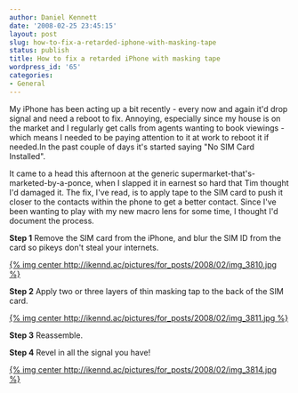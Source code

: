 ```yaml
---
author: Daniel Kennett
date: '2008-02-25 23:45:15'
layout: post
slug: how-to-fix-a-retarded-iphone-with-masking-tape
status: publish
title: How to fix a retarded iPhone with masking tape
wordpress_id: '65'
categories:
- General
---
```


My iPhone has been acting up a bit recently - every now and again it'd
drop signal and need a reboot to fix. Annoying, especially since my
house is on the market and I regularly get calls from agents wanting to
book viewings - which means I needed to be paying attention to it at
work to reboot it if needed.In the past couple of days it's started
saying "No SIM Card Installed".

It came to a head this afternoon at the
generic supermarket-that's-marketed-by-a-ponce, when I slapped it in
earnest so hard that Tim thought I'd damaged it. The fix, I've read, is
to apply tape to the SIM card to push it closer to the contacts within
the phone to get a better contact. Since I've been
wanting to play with my new macro lens for some time, I thought I'd
document the process. 

**Step 1** Remove the SIM card from the iPhone, and blur the SIM ID 
from the card so pikeys don't steal your internets.

[{% img center http://ikennd.ac/pictures/for_posts/2008/02/img_3810.jpg %}](http://ikennd.ac/pictures/for_posts/2008/02/img_3810.jpg "SIM")

**Step 2** Apply two or three layers of thin masking tap to the back of the SIM card.

[{% img center http://ikennd.ac/pictures/for_posts/2008/02/img_3811.jpg %}](http://ikennd.ac/pictures/for_posts/2008/02/img_3811.jpg "Tape")

**Step 3** Reassemble.

**Step 4** Revel in all the signal you have!

[{% img center http://ikennd.ac/pictures/for_posts/2008/02/img_3814.jpg %}](http://ikennd.ac/pictures/for_posts/2008/02/img_3814.jpg "Signal!")
